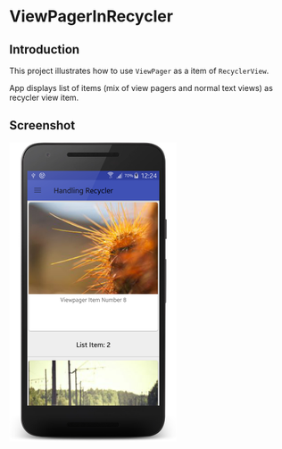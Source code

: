 # ViewPagerInRecycler

## Introduction
This project illustrates how to use `ViewPager` as a item of `RecyclerView`.

App displays list of items (mix of view pagers and normal text views) as recycler view item.
## Screenshot
<img src="/Screenshots/device-2019-01-11-122558.png" width="300px">

